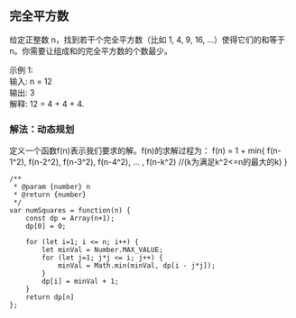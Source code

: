 ## 完全平方数
给定正整数 n，找到若干个完全平方数（比如 1, 4, 9, 16, ...）使得它们的和等于 n。你需要让组成和的完全平方数的个数最少。  

示例 1:  
输入: n = 12  
输出: 3   
解释: 12 = 4 + 4 + 4.  

### 解法：动态规划
定义一个函数f(n)表示我们要求的解。f(n)的求解过程为：
f(n) = 1 + min{
  f(n-1^2), f(n-2^2), f(n-3^2), f(n-4^2), ... , f(n-k^2) //(k为满足k^2<=n的最大的k)
}

```
/**
 * @param {number} n
 * @return {number}
 */
var numSquares = function(n) {
    const dp = Array(n+1);
    dp[0] = 0;

    for (let i=1; i <= n; i++) {
        let minVal = Number.MAX_VALUE;
        for (let j=1; j*j <= i; j++) {
            minVal = Math.min(minVal, dp[i - j*j]);
        }
        dp[i] = minVal + 1;
    }
    return dp[n]
};
```
